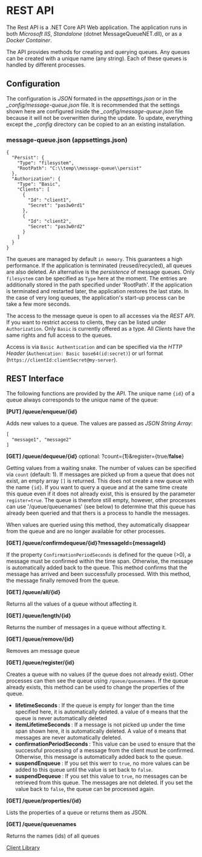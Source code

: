 # REST API

The Rest API is a .NET Core API Web application. The application runs in both *Microsoft IIS*, *Standalone* (dotnet MessageQueueNET.dll), or as a *Docker Container*.

The API provides methods for creating and querying queues. Any queues can be created with a unique name (any string). Each of these queues is handled by different processes.

## Configuration

The configuration is *JSON* formated in the *appsettings.json* or in the *_config/message-queue.json* file. It is recommended that the settings shown here are configured
inside the *_config/message-queue.json* file because it will not be overwritten during the update. To update, everything except the *_config* directory can be copied to an an existing installation.

### message-queue.json (appsettings.json)

```
{
  "Persist": {
    "Type": "filesystem",
    "RootPath": "C:\\temp\\message-queue\\persist"
  },
  "Authorization": {
    "Type": "Basic",
    "Clients": [
      {
        "Id": "client1",
        "Secret": "pas3w0rd1"
      },
      {
        "Id": "client2",
        "Secret": "pas3w0rd2"
      }
    ]
  }
}
```

The queues are managed by default `in memory`. This guarantees a high performance. If the application is terminated (reused/recycled), all queues are also deleted.
An alternative is the *persistence* of message queues. Only `filesystem` can be specified as `Type` here at the moment. The entries are additionally stored in the path specified under 'RootPath'.
If the application is terminated and restarted later, the application restores the last state. In the case of very long queues, the application's start-up process can be take a few more seconds.

The access to the message queue is open to all accesses via the *REST API*. If you want to restrict access to clients, they can be listed under `Authorization`.
Only `Basic` is currently offered as a type. All *Clients* have the same rights and full access to the queues.

Access is via `Basic Authentication` and can be specified via the *HTTP Header* (`Authencation: Basic base64(id:secret)`) or url format (`https://clientId:clientSecret@my-server`). 

## REST Interface

The following functions are provided by the API. The unique name `{id}` of a queue always corresponds to the unique name of the queue:

**[PUT] /queue/enqueue/{id}**

Adds new values to a queue. The values are passed as *JSON String Array*:

```
[
  "message1", "message2"
]
```

**[GET] /queue/dequeue/{id}** optional: ?count={**1**}&register={true/**false**}

Getting values from a waiting snake. The number of values can be specified via `count` (default: 1). If messages are picked up from a queue that does not exist,
an empty array `[]` is returned. This does not create a new queue with the name `{id}`. 
If you want to query a queue and at the same time create this queue even if it does not already exist, this is ensured by the parameter `register=true`.
The queue is therefore still empty, however, other processes can use '/queue/queuenames' (see below) to determine that this queue has already been queried and that thers is a process to handle the messages.

When values are queried using this method, they automatically disappear from the queue and are no longer available for other processes.

**[GET] /queue/confirmdequeue/{id}?messageId={messageId}**

If the property ``ConfirmationPeriodSeconds`` is defined for the queue (>0), a message must be confirmed within the
time span. Otherwise, the message is automatically added back to the queue.
This method confirms that the message has arrived and been successfully processed. With this method, the
message finally removed from the queue.

**[GET] /queue/all/{id}**

Returns all the values of a queue without affecting it.

**[GET] /queue/length/{id}**

Returns the number of messages in a queue without affecting it.

**[GET] /queue/remove/{id}**

Removes am message queue

**[GET] /queue/register/{id}**

Creates a queue with no values (if the queue does not already exist). Other processes can then see the queue using `/queue/queuenames`.
If the queue already exists, this method can be used to change the properties of the queue.

- **lifetimeSeconds <int>**: If the queue is empty for longer than the time specified here, it is automatically deleted. a value of ``0`` means that the queue is never automatically deleted
- **itemLifetimeSeconds <int>**: If a message is not picked up under the time span shown here, it is automatically deleted. A value of ``0`` means that messages are never automatically deleted.
- **confirmationPeriodSeconds <int>**: This value can be used to ensure that the successful processing of a message from the client
must be confirmed. Otherwise, this message is automatically added back to the queue.
- **suspendEnqueue <bool>**: If you set this werr to ``true``, no more values can be added to this queue until the value is set back to ``false``.
- **suspendDequeue <bool>**: If you set this value to ``true``, no messages can be retrieved from this queue. The messages are not deleted. If you set the value back to ``false``, the queue can be processed again.

**[GET] /queue/properties/{id}**

Lists the properties of a queue or returns them as JSON.

**[GET] /queue/queuenames**

Returns the names (ids) of all queues

[Client Library](../client/client_en.md)